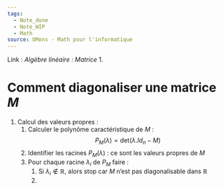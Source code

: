 ```yaml
---
tags:
  - Note_done
  - Note_WIP
  - Math
source: UMons - Math pour l'informatique
---
```


Link :
_Algèbre linéaire : Matrice_
1.

# Comment diagonaliser une matrice $M$ 
1. Calcul des valeurs propres :
	1. Calculer le polynôme caractéristique de $M$ : $$P_M(\lambda)=\text{det}(\lambda.Id_n-M)$$
	2. Identifier les racines $P_M(\lambda)$ : ce sont les valeurs propres de $M$
	3. Pour chaque racine $\lambda_i$ de $P_M$ faire :
		1. Si $\lambda_i\notin\mathbb{R}$, alors stop car $M$ n’est pas diagonalisable dans $\mathbb{R}$ 
		2. 
